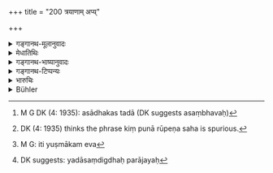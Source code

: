 +++
title = "200 त्रयाणाम् अप्य्"

+++

<details><summary>गङ्गानथ-मूलानुवादः</summary>

But in the event of the three aforesaid expedients failing, he shall fight in such a manner as to conquer his enemies completely.—(200)
</details>

<details><summary>मेधातिथिः</summary>

सामादीनाम् असाधकत्वे[^२७७] संदिग्धे ऽपि जये समाने ऽपि, किं पुना रूपेण सह[^२७८] तेन प्रकारेण युध्येत येन प्रकारेणात्मनो जयः स्यात् । जये राज्यं वधे ऽपि स्वर्ग इत्य् उभयथापि[^२७९] जयः । परप्रत्यूहकल्पना कूटयुद्धादिप्रकारः अत्यन्तोच्छेदानुसरणपीडनाभ्यां सहसा निष्कार्यः । तथा च व्यास आह- 


[^२७९]:
     M G: iti yuṣmākam eva


[^२७८]:
     DK (4: 1935) thinks the phrase kiṃ punā rūpeṇa saha is spurious.


[^२७७]:
     M G DK (4: 1935): asādhakas tadā (DK suggests asaṃbhavaḥ)

- पुनरावर्तमानानाम् निराशानां च जीविनाम् । (म्भ् १२.१००.१३)

- न शक्येद् अग्रतः स्थातुं शक्रेणापि धनंजय ॥ 

यदा संदिग्धं पराजयं[^२८०] तदापक्रमणं युक्तम् । निर्गतो हि जीवो न कार्यम् आसादयति, येन भद्रानि पश्यति, स्वर्गम् अर्जयति मृत इति ॥ ७.२०० ॥


[^२८०]:
     DK suggests: yadāsaṃdigdhaḥ parājayaḥ
</details>

<details><summary>गङ्गानथ-भाष्यानुवादः</summary>

Conciliation and the rest having failed,—even though victory be uncertain, and equally possible for both combatants,—he shall fight in such a manner that his victory become certain; and if he wins, he gains a kingdom, while if he is slain, he gains heaven; so in either case victory would be his. He shall not create imaginary difficulties, and he shall also eschew all treacherous ways of fighting, as also all such operations as would bring about either the utter annihilation of the enemy or too much harassment. Says Vyāsa—‘O Arjuna, even Indra himself dare not stand before men who have become desperate and given up all hope of their lives’. When victory appears to be doubtful, retreat is the proper thing to do; for when life has gone out, the man is unable to accomplish his purpose; it is only while alive that he passes through pleasing experiences, whereas if he dies, he only gains heaven.—(200).
</details>

<details><summary>गङ्गानथ-टिप्पन्यः</summary>

This verse is quoted in *Parāśaramādhava* (Ācāra, p. 403);—in
*Vīramitrodaya* (Rājanīti, p. 404);—and in *Smṛtitattva* (p. 742), which
reading ‘*saṃyattaḥ*’ (for ‘*sampannaḥ*’), explains it as ‘with due effort’.
</details>

<details><summary>भारुचिः</summary>

विजिगीषोः सामादीनां परिक्षये साधकत्वम् । तथा संदिग्धे विजये कामं युध्येत, यस्माज् जये ऽर्थः पराजये स्वर्ग इति । युद्धम् एव तत्र ज्यायः । यदार्थसंदिग्धः पराजयस् तदा निष्पतनं साधीयः- निर्गतो हि पुनः कार्यम् आसादयति ॥ ७.२०० ॥
</details>

<details><summary>Bühler</summary>

200	(But) if even those three before-mentioned expedients fail, then let him, duly exerting himself, fight in such a manner that he may completely conquer his enemies.
</details>
